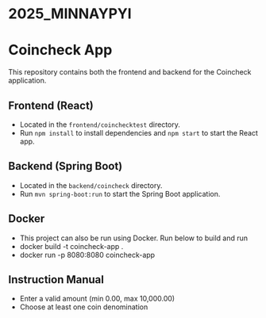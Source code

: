 # 2025_MINNAYPYI

# Coincheck App

This repository contains both the frontend and backend for the Coincheck application.

## Frontend (React)
- Located in the `frontend/coinchecktest` directory.
- Run `npm install` to install dependencies and `npm start` to start the React app.

## Backend (Spring Boot)
- Located in the `backend/coincheck` directory.
- Run `mvn spring-boot:run` to start the Spring Boot application.

## Docker
- This project can also be run using Docker. Run below to build and run
- docker build -t coincheck-app . 
- docker run -p 8080:8080 coincheck-app 

## Instruction Manual
- Enter a valid amount (min 0.00, max 10,000.00)
- Choose at least one coin denomination
